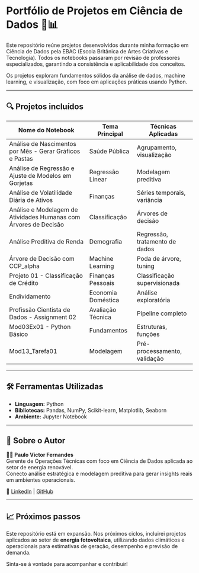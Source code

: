 # Portfólio de Projetos em Ciência de Dados 🧠📊

Este repositório reúne projetos desenvolvidos durante minha formação em Ciência de Dados pela EBAC (Escola Britânica de Artes Criativas e Tecnologia). Todos os notebooks passaram por revisão de professores especializados, garantindo a consistência e aplicabilidade dos conceitos.

Os projetos exploram fundamentos sólidos da análise de dados, machine learning, e visualização, com foco em aplicações práticas usando Python.

---

## 🔍 Projetos incluídos

| Nome do Notebook | Tema Principal | Técnicas Aplicadas |
|------------------|----------------|---------------------|
| Análise de Nascimentos por Mês - Gerar Gráficos e Pastas | Saúde Pública | Agrupamento, visualização |
| Análise de Regressão e Ajuste de Modelos em Gorjetas | Regressão Linear | Modelagem preditiva |
| Análise de Volatilidade Diária de Ativos | Finanças | Séries temporais, variância |
| Análise e Modelagem de Atividades Humanas com Árvores de Decisão | Classificação | Árvores de decisão |
| Análise Preditiva de Renda | Demografia | Regressão, tratamento de dados |
| Árvore de Decisão com CCP_alpha | Machine Learning | Poda de árvore, tuning |
| Projeto 01 - Classificação de Crédito | Finanças Pessoais | Classificação supervisionada |
| Endividamento | Economia Doméstica | Análise exploratória |
| Profissão Cientista de Dados - Assignment 02 | Avaliação Técnica | Pipeline completo |
| Mod03Ex01 - Python Básico | Fundamentos | Estruturas, funções |
| Mod13_Tarefa01 | Modelagem | Pré-processamento, validação |

---

## 🛠️ Ferramentas Utilizadas

- **Linguagem:** Python
- **Bibliotecas:** Pandas, NumPy, Scikit-learn, Matplotlib, Seaborn
- **Ambiente:** Jupyter Notebook

---

## 📌 Sobre o Autor

👨‍💻 **Paulo Victor Fernandes**  
Gerente de Operações Técnicas com foco em Ciência de Dados aplicada ao setor de energia renovável.  
Conecto análise estratégica e modelagem preditiva para gerar insights reais em ambientes operacionais.

📎 [LinkedIn](www.linkedin.com/in/paulovfernandes) | [GitHub](https://github.com/PauloV-Fernandes)

---

## 📈 Próximos passos

Este repositório está em expansão. Nos próximos ciclos, incluirei projetos aplicados ao setor de **energia fotovoltaica**, utilizando dados climáticos e operacionais para estimativas de geração, desempenho e previsão de demanda.

Sinta-se à vontade para acompanhar e contribuir!
